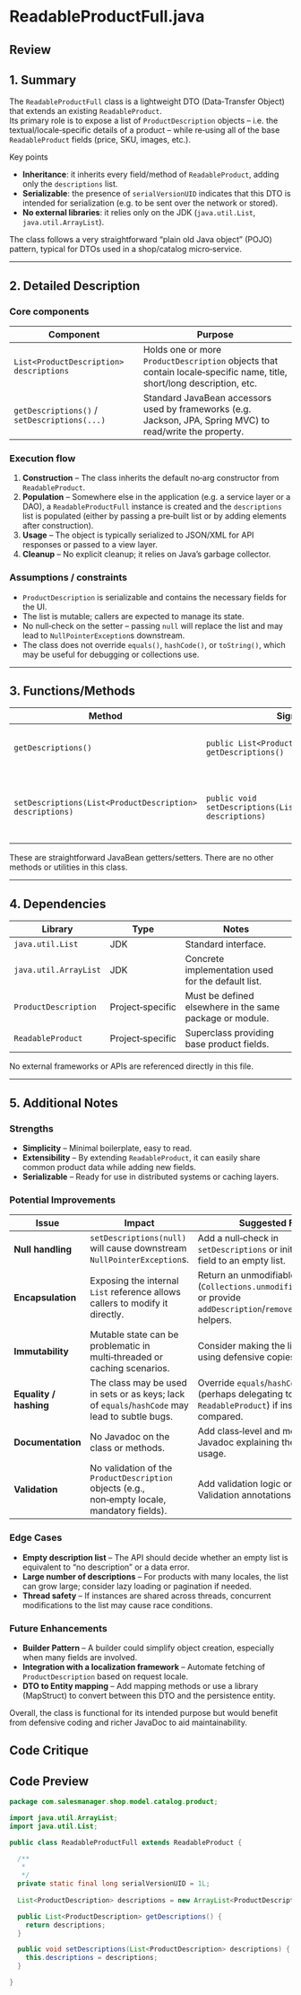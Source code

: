 # ReadableProductFull.java

## Review

## 1. Summary  
The `ReadableProductFull` class is a lightweight DTO (Data‑Transfer Object) that extends an existing `ReadableProduct`.  
Its primary role is to expose a list of `ProductDescription` objects – i.e. the textual/locale‑specific details of a product – while re‑using all of the base `ReadableProduct` fields (price, SKU, images, etc.).  

Key points  
- **Inheritance**: it inherits every field/method of `ReadableProduct`, adding only the `descriptions` list.  
- **Serializable**: the presence of `serialVersionUID` indicates that this DTO is intended for serialization (e.g. to be sent over the network or stored).  
- **No external libraries**: it relies only on the JDK (`java.util.List`, `java.util.ArrayList`).  

The class follows a very straightforward “plain old Java object” (POJO) pattern, typical for DTOs used in a shop/catalog micro‑service.

---

## 2. Detailed Description  
### Core components  
| Component | Purpose |
|-----------|---------|
| `List<ProductDescription> descriptions` | Holds one or more `ProductDescription` objects that contain locale‑specific name, title, short/long description, etc. |
| `getDescriptions()` / `setDescriptions(...)` | Standard JavaBean accessors used by frameworks (e.g. Jackson, JPA, Spring MVC) to read/write the property. |

### Execution flow  
1. **Construction** – The class inherits the default no‑arg constructor from `ReadableProduct`.  
2. **Population** – Somewhere else in the application (e.g. a service layer or a DAO), a `ReadableProductFull` instance is created and the `descriptions` list is populated (either by passing a pre‑built list or by adding elements after construction).  
3. **Usage** – The object is typically serialized to JSON/XML for API responses or passed to a view layer.  
4. **Cleanup** – No explicit cleanup; it relies on Java’s garbage collector.

### Assumptions / constraints  
- `ProductDescription` is serializable and contains the necessary fields for the UI.  
- The list is mutable; callers are expected to manage its state.  
- No null‑check on the setter – passing `null` will replace the list and may lead to `NullPointerException`s downstream.  
- The class does not override `equals()`, `hashCode()`, or `toString()`, which may be useful for debugging or collections use.

---

## 3. Functions/Methods  

| Method | Signature | Purpose | Inputs | Outputs | Side‑Effects |
|--------|-----------|---------|--------|---------|--------------|
| `getDescriptions()` | `public List<ProductDescription> getDescriptions()` | Return the current list of descriptions. | None | `List<ProductDescription>` (possibly empty) | None |
| `setDescriptions(List<ProductDescription> descriptions)` | `public void setDescriptions(List<ProductDescription> descriptions)` | Replace the current list with a new one. | `List<ProductDescription>` | `void` | Replaces internal reference; does **not** defensively copy. |

These are straightforward JavaBean getters/setters. There are no other methods or utilities in this class.

---

## 4. Dependencies  

| Library | Type | Notes |
|---------|------|-------|
| `java.util.List` | JDK | Standard interface. |
| `java.util.ArrayList` | JDK | Concrete implementation used for the default list. |
| `ProductDescription` | Project‑specific | Must be defined elsewhere in the same package or module. |
| `ReadableProduct` | Project‑specific | Superclass providing base product fields. |

No external frameworks or APIs are referenced directly in this file.

---

## 5. Additional Notes  

### Strengths  
- **Simplicity** – Minimal boilerplate, easy to read.  
- **Extensibility** – By extending `ReadableProduct`, it can easily share common product data while adding new fields.  
- **Serializable** – Ready for use in distributed systems or caching layers.

### Potential Improvements  

| Issue | Impact | Suggested Fix |
|-------|--------|---------------|
| **Null handling** | `setDescriptions(null)` will cause downstream `NullPointerException`s. | Add a null‑check in `setDescriptions` or initialise the field to an empty list. |
| **Encapsulation** | Exposing the internal `List` reference allows callers to modify it directly. | Return an unmodifiable view (`Collections.unmodifiableList`) or provide `addDescription`/`removeDescription` helpers. |
| **Immutability** | Mutable state can be problematic in multi‑threaded or caching scenarios. | Consider making the list `final` and using defensive copies. |
| **Equality / hashing** | The class may be used in sets or as keys; lack of `equals`/`hashCode` may lead to subtle bugs. | Override `equals`/`hashCode` (perhaps delegating to `ReadableProduct`) if instances are compared. |
| **Documentation** | No Javadoc on the class or methods. | Add class‑level and method‑level Javadoc explaining the intent and usage. |
| **Validation** | No validation of the `ProductDescription` objects (e.g., non‑empty locale, mandatory fields). | Add validation logic or use Bean Validation annotations (`@Valid`). |

### Edge Cases  
- **Empty description list** – The API should decide whether an empty list is equivalent to “no description” or a data error.  
- **Large number of descriptions** – For products with many locales, the list can grow large; consider lazy loading or pagination if needed.  
- **Thread safety** – If instances are shared across threads, concurrent modifications to the list may cause race conditions.

### Future Enhancements  
- **Builder Pattern** – A builder could simplify object creation, especially when many fields are involved.  
- **Integration with a localization framework** – Automate fetching of `ProductDescription` based on request locale.  
- **DTO to Entity mapping** – Add mapping methods or use a library (MapStruct) to convert between this DTO and the persistence entity.  

Overall, the class is functional for its intended purpose but would benefit from defensive coding and richer JavaDoc to aid maintainability.

## Code Critique



## Code Preview

```java
package com.salesmanager.shop.model.catalog.product;

import java.util.ArrayList;
import java.util.List;

public class ReadableProductFull extends ReadableProduct {

  /**
   * 
   */
  private static final long serialVersionUID = 1L;
  
  List<ProductDescription> descriptions = new ArrayList<ProductDescription>();

  public List<ProductDescription> getDescriptions() {
    return descriptions;
  }

  public void setDescriptions(List<ProductDescription> descriptions) {
    this.descriptions = descriptions;
  }

}



```
